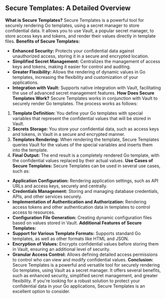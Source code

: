 ## Secure Templates: A Detailed Overview

**What is Secure Templates?**
Secure Templates is a powerful tool for securely rendering Go templates, using a secret manager to store confidential
data. It allows you to use Vault, a popular secret manager, to store access keys and tokens, and render their values
directly in template files.
**Benefits of Secure Templates:**

* **Enhanced Security:** Protects your confidential data against unauthorized access, storing it in a secure and
  encrypted location.
* **Simplified Secret Management:** Centralizes the management of access keys and tokens, making it easier for control
  and auditing.
* **Greater Flexibility:** Allows the rendering of dynamic values in Go templates, increasing the flexibility and
  customization of your applications.
* **Integration with Vault:** Supports native integration with Vault, facilitating the use of advanced secret management
  features.
  **How Does Secure Templates Work?**
  Secure Templates works in conjunction with Vault to securely render Go templates. The process works as follows:

1. **Template Definition:** You define your Go templates with special variables that represent the confidential values
   that will be stored in Vault.
2. **Secrets Storage:** You store your confidential data, such as access keys and tokens, in Vault in a secure and
   encrypted manner.
3. **Templates Rendering:** When rendering the template, Secure Templates queries Vault for the values of the special
   variables and inserts them into the template.
4. **Final Output:** The end result is a completely rendered Go template, with the confidential values replaced by their
   actual values.
   **Use Cases of Secure Templates:**
   Secure Templates can be used in several use cases, such as:

* **Application Configuration:** Rendering application settings, such as API URLs and access keys, securely and
  centrally.
* **Credentials Management:** Storing and managing database credentials, APIs, and other services securely.
* **Implementation of Authentication and Authorization:** Rendering access tokens and other authentication data in
  templates to control access to resources.
* **Configuration File Generation:** Creating dynamic configuration files based on values stored in Vault.
  **Additional Features of Secure Templates:**
* **Support for Various Template Formats:** Supports standard Go templates, as well as other formats like HTML and JSON.
* **Encryption of Values:** Encrypts confidential values before storing them in Vault, ensuring an additional level of
  security.
* **Granular Access Control:** Allows defining detailed access permissions to control who can view and modify
  confidential values.
  **Conclusion:**
  Secure Templates is a powerful and versatile tool for securely rendering Go templates, using Vault as a secret
  manager. It offers several benefits, such as enhanced security, simplified secret management, and greater flexibility.
  If you're looking for a robust solution to protect your confidential data in your Go applications, Secure Templates is
  an excellent option to consider.